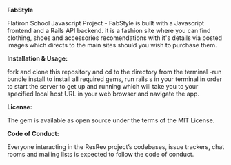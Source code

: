 **FabStyle**

Flatiron School Javascript Project - FabStyle is built with a Javascript frontend and a Rails API backend. it is a fashion site where you can find clothing, shoes and accessories recomendations with it's details via posted images which directs to the main sites should you wish to purchase them.

**Installation & Usage:**

fork and clone this repository and cd to the directory from the terminal -run bundle install to install all required gems, run rails s in your terminal in order to start the server to get up and running which will take you to your specified local host URL in your web browser and navigate the app.

**License:**

The gem is available as open source under the terms of the MIT License.

**Code of Conduct:**

Everyone interacting in the ResRev project’s codebases, issue trackers, chat rooms and mailing lists is expected to follow the code of conduct.